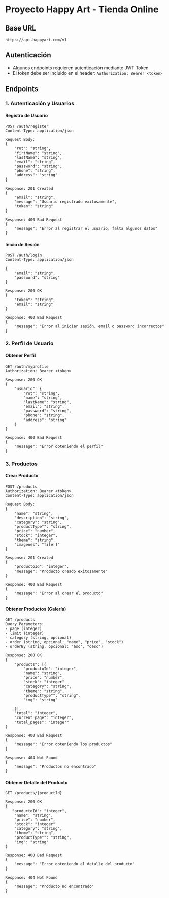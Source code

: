 # Proyecto Happy Art - Tienda Online

## Base URL
```
https://api.happyart.com/v1
```

## Autenticación
- Algunos endpoints requieren autenticación mediante JWT Token
- El token debe ser incluido en el header: `Authorization: Bearer <token>`

## Endpoints

### 1. Autenticación y Usuarios

#### Registro de Usuario
```http
POST /auth/register
Content-Type: application/json

Request Body:
{
    "rut": "string",
    "firtName": "string",
    "lastName": "string",
    "email": "string",
    "password": "string",
    "phone": "string",
    "address": "string"
}

Response: 201 Created
{
    "email": "string",
    "message": "Usuario registrado exitosamente",
    "token": "string"
}

Response: 400 Bad Request
{
    "message": "Error al registrar el usuario, falta algunos datos"
}
```

#### Inicio de Sesión
```http
POST /auth/login
Content-Type: application/json

{
    "email": "string",
    "password": "string"
}

Response: 200 OK
{
    "token": "string",
    "email": "string"
}

Response: 400 Bad Request
{
    "message": "Error al iniciar sesión, email o password incorrectos"
}
```

### 2. Perfil de Usuario

#### Obtener Perfil
```http
GET /auth/myprofile
Authorization: Bearer <token>

Response: 200 OK
{
    "usuario": {
        "rut": "string",
        "name": "string",
        "lastName": "string",
        "email": "string",
        "password": "string",
        "phone": "string",
        "address": "string"
    }
}

Response: 400 Bad Request
{
    "message": "Error obteniendo el perfil"
}
```

### 3. Productos

#### Crear Producto
```http
POST /products
Authorization: Bearer <token>
Content-Type: application/json

Request Body:
{
    "name": "string",
    "description": "string",
    "category": "string",
    "productType"": "string",
    "price": "number",
    "stock": "integer",
    "theme": "string",
    "imagenes": "file[]"
}

Response: 201 Created
{
    "productoId": "integer",
    "message": "Producto creado exitosamente"
}

Response: 400 Bad Request
{
    "message": "Error al crear el producto"
}
```

#### Obtener Productos (Galería)
```http
GET /products
Query Parameters:
- page (integer)
- limit (integer)
- category (string, opcional)
- order (string, opcional: "name", "price", "stock")
- orderBy (string, opcional: "asc", "desc")

Response: 200 OK
{
    "products": [{
        "productoId": "integer",
        "name": "string",
        "price": "number",
        "stock": "integer"
        "category": "string",
        "theme": "string",
        "productType"": "string",
        "img": "string"
        
    }],
    "total": "integer",
    "current_page": "integer",
    "total_pages": "integer"
}

Response: 400 Bad Request
{
    "message": "Error obteniendo los productos"
}

Response: 404 Not Found 
{
    "message": "Productos no encontrado"
}
```

#### Obtener Detalle del Producto
```http
GET /products/{productId}

Response: 200 OK
{
   "productoId": "integer",
    "name": "string",
    "price": "number",
    "stock": "integer"
    "category": "string",
    "theme": "string",
    "productType"": "string",
    "img": "string"
}

Response: 400 Bad Request
{
    "message": "Error obteniendo el detalle del producto"
}

Response: 404 Not Found 
{
    "message": "Producto no encontrado"
}
```
